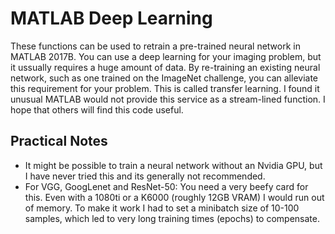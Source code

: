 # MATLAB Deep Learning

These functions can be used to retrain a pre-trained neural network in MATLAB 2017B. You can use a deep learning for your imaging problem, but it ussually requires a huge amount of data. By re-training an existing neural network, such as one trained on the ImageNet challenge, you can alleviate this requirement for your problem. This is called transfer learning. I found it unusual MATLAB would not provide this service as a stream-lined function. I hope that others will find this code useful.

## Practical Notes

* It might be possible to train a neural network without an Nvidia GPU, but I have never tried this and its generally not recommended.
* For VGG, GoogLenet and ResNet-50: You need a very beefy card for this. Even with a 1080ti or a K6000 (roughly 12GB VRAM) I would run out of memory. To make it work I had to set a minibatch size of 10-100 samples, which led to very long training times (epochs) to compensate. 
